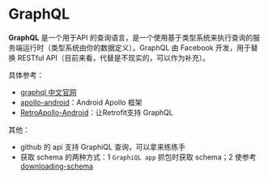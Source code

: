 # GraphQL

**GraphQL** 是一个用于API 的查询语言，是一个使用基于类型系统来执行查询的服务端运行时（类型系统由你的数据定义）。GraphQL 由 Facebook 开发，用于替换 RESTful API（目前来看，代替是不现实的，可以作为补充）。

具体参考：

- [graphql 中文官网](http://graphql.cn/)
- [apollo-android](https://github.com/apollographql/apollo-android)：Android Apollo 框架
- [RetroApollo-Android](https://github.com/enbandari/RetroApollo-Android)：让Retrofit支持 GraphQL

其他：

- github 的 api 支持 GraphiQL 查询，可以拿来练练手
- 获取 schema 的两种方式：1 `GraphiQL app` 抓包时获取 schema；2 使参考 [downloading-schema](https://www.apollographql.com/docs/ios/downloading-schema.html)
